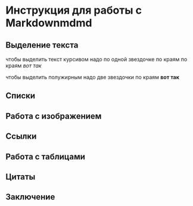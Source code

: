 # Инструкция для работы с Markdownmdmd

## Выделение текста

чтобы выделить текст курсивом надо по одной звездочке по краям по краям
*вот так* 


чтобы выделить полужирным надо две звездочки по краям **вот так**
## Списки

## Работа с изображением 

## Ссылки

## Работа с таблицами 

## Цитаты  

## Заключение 